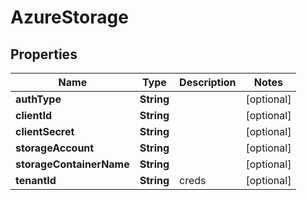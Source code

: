 

# AzureStorage


## Properties

Name | Type | Description | Notes
------------ | ------------- | ------------- | -------------
**authType** | **String** |  |  [optional]
**clientId** | **String** |  |  [optional]
**clientSecret** | **String** |  |  [optional]
**storageAccount** | **String** |  |  [optional]
**storageContainerName** | **String** |  |  [optional]
**tenantId** | **String** | creds |  [optional]



